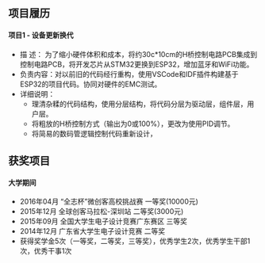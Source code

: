 ## 项目履历

#### 项目1 - 设备更新换代
- 描   述： 为了缩小硬件体积和成本，将约30c*10cm的H桥控制电路PCB集成到控制电路PCB，将开发芯片从STM32更换到ESP32，增加蓝牙和WiFi功能。
- 负责内容：对以前旧的代码经行重构，使用VSCode和IDF插件构建基于ESP32的项目代码。协同对硬件的EMC测试。
- 详细说明：
  - 理清杂糅的代码结构，使用分层结构，将代码分层为驱动层，组件层，用户层。
  - 将粗放的H桥控制方式（输出为0或100%），更改为使用PID调节。
  - 将简易的数码管逻辑控制代码重新设计，

## 获奖项目

#### 大学期间

- 2016年04月 “全志杯”微创客高校挑战赛 一等奖(10000元)
- 2015年12月 全球创客马拉松-深圳站 二等奖(3000元)
- 2015年09月 全国大学生电子设计竞赛广东赛区 三等奖
- 2014年12月 广东省大学生电子设计竞赛 二等奖
- 获得奖学金5次（一等奖，二等奖，三等奖），优秀学生2次，优秀学生干部1次，优秀干事1次